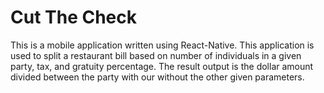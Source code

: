 # Cut The Check

This is a mobile application written using React-Native.
This application is used to split a restaurant bill based on number of individuals in a given party, tax, and gratuity percentage.
The result output is the dollar amount divided between the party with our without the other given parameters.
